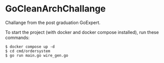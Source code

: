 # GoCleanArchChallange

Challange from the post graduation GoExpert.

To start the project (with docker and docker compose installed), run these commands:

```SHELL
$ docker compose up -d
$ cd cmd/ordersystem
$ go run main.go wire_gen.go
```